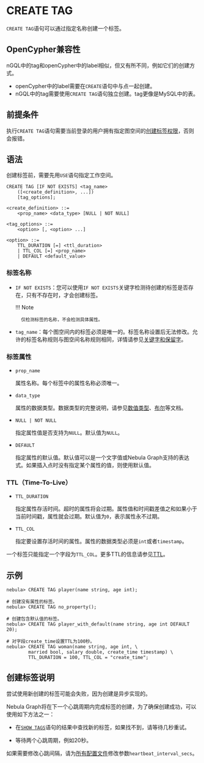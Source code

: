 # CREATE TAG

`CREATE TAG`语句可以通过指定名称创建一个标签。

## OpenCypher兼容性

nGQL中的tag和openCypher中的label相似，但又有所不同，例如它们的创建方式。

* openCypher中的label需要在`CREATE`语句中与点一起创建。
* nGQL中的tag需要使用`CREATE TAG`语句独立创建。tag更像是MySQL中的表。

## 前提条件

执行`CREATE TAG`语句需要当前登录的用户拥有指定图空间的[创建标签权限](../../7.data-security/1.authentication/3.role-list.md)，否则会报错。

## 语法

创建标签前，需要先用`USE`语句指定工作空间。

```ngql
CREATE TAG [IF NOT EXISTS] <tag_name>
    ([<create_definition>, ...])
    [tag_options];

<create_definition> ::=
    <prop_name> <data_type> [NULL | NOT NULL]

<tag_options> ::=
    <option> [, <option> ...]

<option> ::=
    TTL_DURATION [=] <ttl_duration>
    | TTL_COL [=] <prop_name>
    | DEFAULT <default_value>
```

### 标签名称

- `IF NOT EXISTS`：您可以使用`IF NOT EXISTS`关键字检测待创建的标签是否存在，只有不存在时，才会创建标签。

  !!! Note

        仅检测标签的名称，不会检测具体属性。

- `tag_name`：每个图空间内的标签必须是唯一的。标签名称设置后无法修改。允许的标签名称规则与图空间名称规则相同，详情请参见[关键字和保留字](../20.appendix/keywords-and-reserved-words.md)。

### 标签属性

- `prop_name`

    属性名称。每个标签中的属性名称必须唯一。

- `data_type`

    属性的数据类型。数据类型的完整说明，请参见[数值类型](../3.data-types/1.numeric.md)、[布尔](../3.data-types/2.boolean.md)等文档。

- `NULL | NOT NULL`

    指定属性值是否支持为`NULL`。默认值为`NULL`。

- `DEFAULT`

    指定属性的默认值。默认值可以是一个文字值或Nebula Graph支持的表达式。如果插入点时没有指定某个属性的值，则使用默认值。

### TTL（Time-To-Live）

- `TTL_DURATION`

    指定属性存活时间。超时的属性将会过期。属性值和时间戳差值之和如果小于当前时间戳，属性就会过期。默认值为`0`，表示属性永不过期。

- `TTL_COL`

    指定要设置存活时间的属性。属性的数据类型必须是`int`或者`timestamp`。

一个标签只能指定一个字段为`TTL_COL`。更多TTL的信息请参见[TTL](../8.clauses-and-options/ttl-options.md)。

## 示例

```ngql
nebula> CREATE TAG player(name string, age int);

# 创建没有属性的标签。
nebula> CREATE TAG no_property(); 

# 创建包含默认值的标签。
nebula> CREATE TAG player_with_default(name string, age int DEFAULT 20);

# 对字段create_time设置TTL为100秒。
nebula> CREATE TAG woman(name string, age int, \
        married bool, salary double, create_time timestamp) \
        TTL_DURATION = 100, TTL_COL = "create_time";
```

## 创建标签说明

尝试使用新创建的标签可能会失败，因为创建是异步实现的。

Nebula Graph将在下一个心跳周期内完成标签的创建，为了确保创建成功，可以使用如下方法之一：

- 在[`SHOW TAGS`](4.show-tags.md)语句的结果中查找新的标签，如果找不到，请等待几秒重试。

- 等待两个心跳周期，例如20秒。

如果需要修改心跳间隔，请为[所有配置文件](../../5.configurations-and-logs/1.configurations/1.configurations.md)修改参数`heartbeat_interval_secs`。
